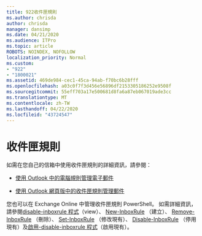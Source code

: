 ```yaml
---
title: 922收件匣規則
ms.author: chrisda
author: chrisda
manager: dansimp
ms.date: 04/21/2020
ms.audience: ITPro
ms.topic: article
ROBOTS: NOINDEX, NOFOLLOW
localization_priority: Normal
ms.custom:
- "922"
- "1800021"
ms.assetid: 469de984-cec1-45ca-94ab-f70bc6b28fff
ms.openlocfilehash: a03c0f7f3d456e56896df2153305186252e9508f
ms.sourcegitcommit: 55eff703a17e500681d8fa6a87eb067019ade3cc
ms.translationtype: MT
ms.contentlocale: zh-TW
ms.lasthandoff: 04/22/2020
ms.locfileid: "43724547"
---
```

# <a name="inbox-rules"></a>收件匣規則

如需在您自己的信箱中使用收件匣規則的詳細資訊，請參閱：

- [使用 Outlook 中的電腦規則管理電子郵件](https://support.office.com/article/c24f5dea-9465-4df4-ad17-a50704d66c59.aspx)

- [使用 Outlook 網頁版中的收件匣規則管理郵件](https://support.office.com/article/8400435c-f14e-4272-9004-1548bb1848f2.aspx)

您也可以在 Exchange Online 中管理收件匣規則 PowerShell。 如需詳細資訊，請參閱[disable-inboxrule 程式](https://docs.microsoft.com/powershell/module/exchange/mailboxes/get-inboxrule)（view）、 [New-InboxRule](https://docs.microsoft.com/powershell/module/exchange/mailboxes/new-inboxrule) （建立）、 [Remove-InboxRule](https://docs.microsoft.com/powershell/module/exchange/mailboxes/remove-inboxrule) （刪除）、 [Set-InboxRule](https://docs.microsoft.com/powershell/module/exchange/mailboxes/set-inboxrule) （修改現有）、 [Disable-InboxRule](https://docs.microsoft.com/powershell/module/exchange/mailboxes/disable-inboxrule) （停用現有）及[啟用-disable-inboxrule 程式](https://docs.microsoft.com/powershell/module/exchange/mailboxes/enable-inboxrule)（啟用現有）。
